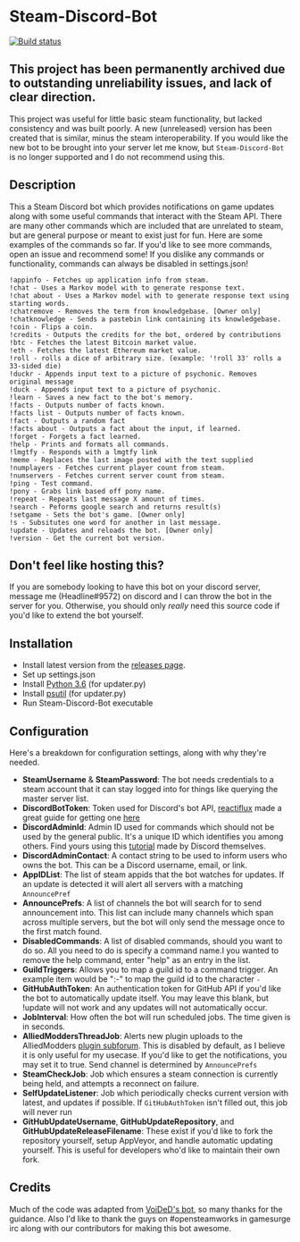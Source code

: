 # Steam-Discord-Bot
[![Build status](https://ci.appveyor.com/api/projects/status/h0sltbhpyelqc066?svg=true)](https://ci.appveyor.com/project/Headline22/steam-discord-bot)

## This project has been permanently archived due to outstanding unreliability issues, and lack of clear direction.
This project was useful for little basic steam functionality, but lacked consistency and was built poorly. A new (unreleased) version has been created that is similar, minus the steam interoperability. If you would like the new bot to be brought into your server let me know, but `Steam-Discord-Bot` is no longer supported and I do not recommend using this.

## Description

This a Steam Discord bot which provides notifications on game updates along with some useful commands that interact with the Steam API. There are many other commands which are included that are unrelated to steam, but are general purpose or meant to exist just for fun. Here are some examples of the commands so far. If you'd like to see more commands, open an issue and recommend some! If you dislike any commands or functionality, commands can always be disabled in settings.json!

```
!appinfo - Fetches up application info from steam.
!chat - Uses a Markov model with to generate response text.
!chat about - Uses a Markov model with to generate response text using starting words.
!chatremove - Removes the term from knowledgebase. [Owner only]
!chatknowledge - Sends a pastebin link containing its knowledgebase.
!coin - Flips a coin.
!credits - Outputs the credits for the bot, ordered by contributions
!btc - Fetches the latest Bitcoin market value.
!eth - Fetches the latest Ethereum market value.
!roll - rolls a dice of arbitrary size. (example: '!roll 33' rolls a 33-sided die)
!duckr - Appends input text to a picture of psychonic. Removes original message
!duck - Appends input text to a picture of psychonic.
!learn - Saves a new fact to the bot's memory.
!facts - Outputs number of facts known.
!facts list - Outputs number of facts known.
!fact - Outputs a random fact
!facts about - Outputs a fact about the input, if learned.
!forget - Forgets a fact learned.
!help - Prints and formats all commands.
!lmgtfy - Responds with a lmgtfy link
!meme - Replaces the last image posted with the text supplied
!numplayers - Fetches current player count from steam.
!numservers - Fetches current server count from steam.
!ping - Test command.
!pony - Grabs link based off pony name.
!repeat - Repeats last message X amount of times.
!search - Peforms google search and returns result(s)
!setgame - Sets the bot's game. [Owner only]
!s - Subsitutes one word for another in last message.
!update - Updates and reloads the bot. [Owner only]
!version - Get the current bot version.
```

## Don't feel like hosting this?
If you are somebody looking to have this bot on your discord server, message me (Headline#9572) on discord and I can throw the bot in the server for you. Otherwise, you should only *really* need this source code if you'd like to extend the bot yourself.

## Installation
- Install latest version from the [releases page](https://github.com/Headline22/Steam-Discord-Bot/releases).
- Set up settings.json
- Install [Python 3.6](https://www.python.org/downloads/) (for updater.py)
- Install [psutil](https://github.com/giampaolo/psutil/blob/master/INSTALL.rst) (for updater.py)
- Run Steam-Discord-Bot executable

## Configuration
Here's a breakdown for configuration settings, along with why they're needed.
- **SteamUsername** & **SteamPassword**: The bot needs credentials to a steam account that it can stay logged into for things like querying the master server list.
- **DiscordBotToken**: Token used for Discord's bot API, [reactiflux](https://github.com/reactiflux) made a great guide for getting one [here](https://github.com/reactiflux/discord-irc/wiki/Creating-a-discord-bot-&-getting-a-token)
- **DiscordAdminId**: Admin ID used for commands which should not be used by the general public. It's a unique ID which identifies you among others. Find yours using this [tutorial](https://support.discordapp.com/hc/en-us/articles/206346498-Where-can-I-find-my-User-Server-Message-ID-) made by Discord themselves.
- **DiscordAdminContact**: A contact string to be used to inform users who owns the bot. This can be a Discord username, email, or link.
- **AppIDList**: The list of steam appids that the bot watches for updates. If an update is detected it will alert all servers with a matching `AnnouncePref`
- **AnnouncePrefs**: A list of channels the bot will search for to send announcement into. This list can include many channels which span across multiple servers, but the bot will only send the message once to the first match found.
- **DisabledCommands**: A list of disabled commands, should you want to do so. All you need to do is specify a command name.I you wanted to remove the help command, enter "help" as an entry in the list.
- **GuildTriggers**: Allows you to map a guild id to a command trigger. An example item would be "<guildid>:-" to map the guild id to the character `-`
- **GitHubAuthToken**: An authentication token for GitHub API if you'd like the bot to automatically update itself. You may leave this blank, but !update will not work and any updates will not automatically occur. 
- **JobInterval**: How often the bot will run scheduled jobs. The time given is in seconds.
- **AlliedModdersThreadJob**: Alerts new plugin uploads to the AlliedModders [plugin subforum](https://forums.alliedmods.net/forumdisplay.php?f=108). This is disabled by default, as I believe it is only useful for my usecase. If you'd like to get the notifications, you may set it to true. Send channel is determined by `AnnouncePrefs` 
- **SteamCheckJob**: Job which ensures a steam connection is currently being held, and attempts a reconnect on failure.
- **SelfUpdateListener**: Job which periodically checks current version with latest, and updates if possible. If `GitHubAuthToken` isn't filled out, this job will never run
- **GitHubUpdateUsername**, **GitHubUpdateRepository**, and **GitHubUpdateReleaseFilename**: These exist if you'd like to fork the repository yourself, setup AppVeyor, and handle automatic updating yourself. This is useful for developers who'd like to maintain their own fork.

## Credits 
Much of the code was adapted from [VoiDeD's bot](https://github.com/VoiDeD/steam-irc-bot/), so many thanks for the guidance. Also I'd like to thank the guys on #opensteamworks in gamesurge irc along with our contributors for making this bot awesome.
